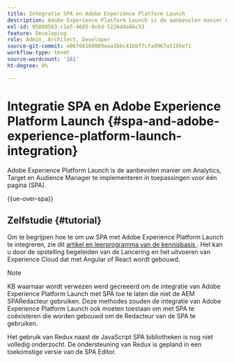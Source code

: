 ```yaml
---
title: Integratie SPA en Adobe Experience Platform Launch
description: Adobe Experience Platform Launch is de aanbevolen manier om Analytics, Target en Audience Manager in SPA te implementeren.
exl-id: 95008563-c1e5-4685-9c6d-5226d4a66c53
feature: Developing
role: Admin, Architect, Developer
source-git-commit: e06766160009eaa1bbc41bbf7cfad967a5195e71
workflow-type: tm+mt
source-wordcount: '161'
ht-degree: 0%

---
```


# Integratie SPA en Adobe Experience Platform Launch {#spa-and-adobe-experience-platform-launch-integration}

Adobe Experience Platform Launch is de aanbevolen manier om Analytics, Target en Audience Manager te implementeren in toepassingen voor één pagina (SPA).

{{ue-over-spa}}

## Zelfstudie {#tutorial}

Om te begrijpen hoe te om uw SPA met Adobe Experience Platform Launch te integreren, zie dit [ artikel en leerprogramma van de kennisbasis ](https://experienceleague.adobe.com/docs/experience-manager-learn/sites/spa-editor/spa-editor-framework-feature-video-use.html). Het kan u door de opstelling begeleiden van de Lancering en het uitvoeren van Experience Cloud dat met Angular of React wordt gebouwd.

>[!NOTE]
>
>KB waarnaar wordt verwezen werd gecreeerd om de integratie van Adobe Experience Platform Launch met SPA toe te laten die niet de AEM SPARedacteur gebruiken. Deze methodes zouden de integratie van Adobe Experience Platform Launch ook moeten toestaan om met SPA te coëxisteren die worden gebouwd om de Redacteur van de SPA te gebruiken.
>
>Het gebruik van Redux naast de JavaScript SPA bibliotheken is nog niet volledig onderzocht. De ondersteuning van Redux is gepland in een toekomstige versie van de SPA Editor.
